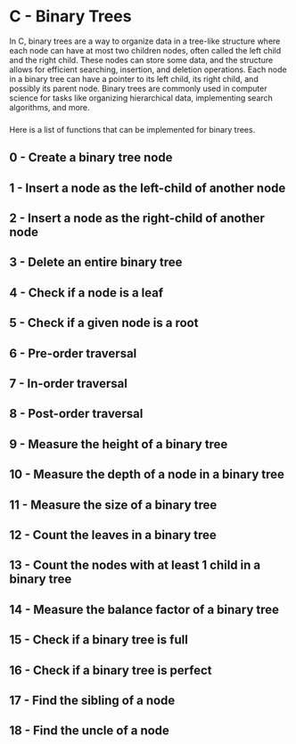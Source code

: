 # C - Binary Trees
In C, binary trees are a way to organize data in a tree-like structure where each node can have at most two children nodes, often called the left child and the right child. These nodes can store some data, and the structure allows for efficient searching, insertion, and deletion operations. Each node in a binary tree can have a pointer to its left child, its right child, and possibly its parent node. Binary trees are commonly used in computer science for tasks like organizing hierarchical data, implementing search algorithms, and more.
###
Here is a list of functions that can be implemented for binary trees.
## 0 - Create a binary tree node

## 1 - Insert a node as the left-child of another node

## 2 - Insert a node as the right-child of another node

## 3 - Delete an entire binary tree

## 4 - Check if a node is a leaf

## 5 - Check if a given node is a root

## 6 - Pre-order traversal

## 7 - In-order traversal

## 8 - Post-order traversal

## 9 - Measure the height of a binary tree

## 10 - Measure the depth of a node in a binary tree

## 11 - Measure the size of a binary tree

## 12 - Count the leaves in a binary tree

## 13 - Count the nodes with at least 1 child in a binary tree

## 14 - Measure the balance factor of a binary tree

## 15 - Check if a binary tree is full

## 16 - Check if a binary tree is perfect

## 17 - Find the sibling of a node

## 18 - Find the uncle of a node

